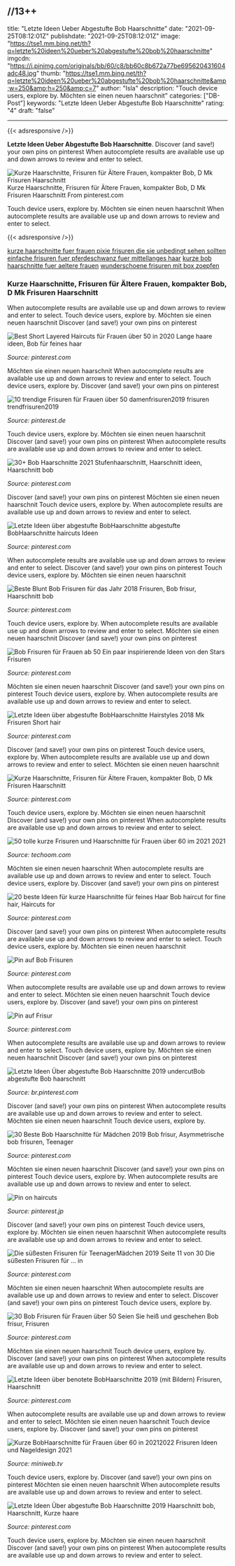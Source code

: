 //13++
---
title: "Letzte Ideen Ueber Abgestufte Bob Haarschnitte"
date: "2021-09-25T08:12:01Z"
publishdate: "2021-09-25T08:12:01Z"
image: "https://tse1.mm.bing.net/th?q=letzte%20ideen%20ueber%20abgestufte%20bob%20haarschnitte"
imgcdn: "https://i.pinimg.com/originals/bb/60/c8/bb60c8b672a77be695620431604adc48.jpg"
thumb: "https://tse1.mm.bing.net/th?q=letzte%20ideen%20ueber%20abgestufte%20bob%20haarschnitte&amp;w=250&amp;h=250&amp;c=7"
author: "Isla"
description: "Touch device users, explore by. Möchten sie einen neuen haarschnit"
categories: ["DB-Post"]
keywords: "Letzte Ideen Ueber Abgestufte Bob Haarschnitte"
rating: "4"
draft: "false"

---


{{< adsresponsive />}}

**Letzte Ideen Ueber Abgestufte Bob Haarschnitte**. Discover (and save!) your own pins on pinterest When autocomplete results are available use up and down arrows to review and enter to select.


![Kurze Haarschnitte, Frisuren für Ältere Frauen, kompakter Bob, D Mk Frisuren Haarschnitt](https://tse1.mm.bing.net/th?q=letzte%20ideen%20ueber%20abgestufte%20bob%20haarschnitte "Kurze Haarschnitte, Frisuren für Ältere Frauen, kompakter Bob, D Mk Frisuren Haarschnitt")
Kurze Haarschnitte, Frisuren für Ältere Frauen, kompakter Bob, D Mk Frisuren Haarschnitt From pinterest.com

Touch device users, explore by. Möchten sie einen neuen haarschnit When autocomplete results are available use up and down arrows to review and enter to select.

{{< adsresponsive />}}

[kurze haarschnitte fuer frauen pixie frisuren die sie unbedingt sehen sollten](/kurze-haarschnitte-fuer-frauen-pixie-frisuren-die-sie-unbedingt-sehen-sollten/) [einfache frisuren fuer pferdeschwanz fuer mittellanges haar](/einfache-frisuren-fuer-pferdeschwanz-fuer-mittellanges-haar/) [kurze bob haarschnitte fuer aeltere frauen](/kurze-bob-haarschnitte-fuer-aeltere-frauen/) [wunderschoene frisuren mit box zoepfen](/wunderschoene-frisuren-mit-box-zoepfen/) 

### Kurze Haarschnitte, Frisuren für Ältere Frauen, kompakter Bob, D Mk Frisuren Haarschnitt
When autocomplete results are available use up and down arrows to review and enter to select. Touch device users, explore by. Möchten sie einen neuen haarschnit Discover (and save!) your own pins on pinterest


![Best Short Layered Haircuts für Frauen über 50 in 2020 Lange haare ideen, Bob für feines haar](https://i.pinimg.com/originals/07/07/eb/0707eb18be5b2c5290527f6f731decaf.jpg "Best Short Layered Haircuts für Frauen über 50 in 2020 Lange haare ideen, Bob für feines haar")

*Source: pinterest.com*

Möchten sie einen neuen haarschnit When autocomplete results are available use up and down arrows to review and enter to select. Touch device users, explore by. Discover (and save!) your own pins on pinterest


![10 trendige Frisuren für Frauen über 50 damenfrisuren2019 frisuren trendfrisuren2019 ](https://i.pinimg.com/originals/b9/28/82/b9288231c1f1ebd48ce8f73ebf24aa82.jpg "10 trendige Frisuren für Frauen über 50 damenfrisuren2019 frisuren trendfrisuren2019 ")

*Source: pinterest.de*

Touch device users, explore by. Möchten sie einen neuen haarschnit Discover (and save!) your own pins on pinterest When autocomplete results are available use up and down arrows to review and enter to select.


![30+ Bob Haarschnitte 2021 Stufenhaarschnitt, Haarschnitt ideen, Haarschnitt bob](https://i.pinimg.com/originals/22/ca/1b/22ca1bff33901584913e5b6d2c367191.jpg "30+ Bob Haarschnitte 2021 Stufenhaarschnitt, Haarschnitt ideen, Haarschnitt bob")

*Source: pinterest.com*

Discover (and save!) your own pins on pinterest Möchten sie einen neuen haarschnit Touch device users, explore by. When autocomplete results are available use up and down arrows to review and enter to select.


![Letzte Ideen über abgestufte BobHaarschnitte abgestufte BobHaarschnitte haircuts Ideen ](https://i.pinimg.com/originals/3c/81/e8/3c81e8698c4b48801ad4c76ce2a8f5c8.jpg "Letzte Ideen über abgestufte BobHaarschnitte abgestufte BobHaarschnitte haircuts Ideen ")

*Source: pinterest.com*

When autocomplete results are available use up and down arrows to review and enter to select. Discover (and save!) your own pins on pinterest Touch device users, explore by. Möchten sie einen neuen haarschnit


![Beste Blunt Bob Frisuren für das Jahr 2018 Frisuren, Bob frisur, Haarschnitt bob](https://i.pinimg.com/originals/20/b1/17/20b117c81b4d7fbaf78f1af973f84f63.jpg "Beste Blunt Bob Frisuren für das Jahr 2018 Frisuren, Bob frisur, Haarschnitt bob")

*Source: pinterest.com*

Touch device users, explore by. When autocomplete results are available use up and down arrows to review and enter to select. Möchten sie einen neuen haarschnit Discover (and save!) your own pins on pinterest


![Bob Frisuren für Frauen ab 50 Ein paar inspirierende Ideen von den Stars Frisuren](https://i.pinimg.com/originals/d5/f8/bc/d5f8bc173fbd21a5ae717ee50005ada8.png "Bob Frisuren für Frauen ab 50 Ein paar inspirierende Ideen von den Stars Frisuren")

*Source: pinterest.com*

Möchten sie einen neuen haarschnit Discover (and save!) your own pins on pinterest Touch device users, explore by. When autocomplete results are available use up and down arrows to review and enter to select.


![Letzte Ideen über abgestufte BobHaarschnitte Hairstyles 2018 Mk Frisuren Short hair](https://i.pinimg.com/originals/43/fe/81/43fe8142db9d052d9bbdb3286adb3dd4.jpg "Letzte Ideen über abgestufte BobHaarschnitte Hairstyles 2018 Mk Frisuren Short hair")

*Source: pinterest.com*

Discover (and save!) your own pins on pinterest Touch device users, explore by. When autocomplete results are available use up and down arrows to review and enter to select. Möchten sie einen neuen haarschnit


![Kurze Haarschnitte, Frisuren für Ältere Frauen, kompakter Bob, D Mk Frisuren Haarschnitt](https://i.pinimg.com/originals/00/c2/c0/00c2c0a00294963053d75ff41746683e.jpg "Kurze Haarschnitte, Frisuren für Ältere Frauen, kompakter Bob, D Mk Frisuren Haarschnitt")

*Source: pinterest.com*

Touch device users, explore by. Möchten sie einen neuen haarschnit Discover (and save!) your own pins on pinterest When autocomplete results are available use up and down arrows to review and enter to select.


![50 tolle kurze Frisuren und Haarschnitte für Frauen über 60 im 2021 2021](https://i2.wp.com/techoom.com/wp-content/uploads/2020/12/50-tolle-kurze-frisuren-und-haarschnitte-fur-frauen-uber-60-3-05-11-2020.jpg "50 tolle kurze Frisuren und Haarschnitte für Frauen über 60 im 2021 2021")

*Source: techoom.com*

Möchten sie einen neuen haarschnit When autocomplete results are available use up and down arrows to review and enter to select. Touch device users, explore by. Discover (and save!) your own pins on pinterest


![20 beste Ideen für kurze Haarschnitte für feines Haar Bob haircut for fine hair, Haircuts for](https://i.pinimg.com/originals/d3/49/a4/d349a42ed6c21224cf019acac9fdaeee.jpg "20 beste Ideen für kurze Haarschnitte für feines Haar Bob haircut for fine hair, Haircuts for")

*Source: pinterest.com*

Discover (and save!) your own pins on pinterest When autocomplete results are available use up and down arrows to review and enter to select. Touch device users, explore by. Möchten sie einen neuen haarschnit


![Pin auf Bob Frisuren](https://i.pinimg.com/originals/a6/0d/90/a60d90d0d17ce2fdd3f427f61c003292.jpg "Pin auf Bob Frisuren")

*Source: pinterest.com*

When autocomplete results are available use up and down arrows to review and enter to select. Möchten sie einen neuen haarschnit Touch device users, explore by. Discover (and save!) your own pins on pinterest


![Pin auf Frisur](https://i.pinimg.com/originals/bb/60/c8/bb60c8b672a77be695620431604adc48.jpg "Pin auf Frisur")

*Source: pinterest.com*

When autocomplete results are available use up and down arrows to review and enter to select. Touch device users, explore by. Möchten sie einen neuen haarschnit Discover (and save!) your own pins on pinterest


![Letzte Ideen Über abgestufte Bob Haarschnitte 2019 undercutBob abgestufte Bob haarschnitt](https://i.pinimg.com/originals/97/91/74/9791748c6f7079d74c31c5f6ea5a479d.jpg "Letzte Ideen Über abgestufte Bob Haarschnitte 2019 undercutBob abgestufte Bob haarschnitt")

*Source: br.pinterest.com*

Discover (and save!) your own pins on pinterest When autocomplete results are available use up and down arrows to review and enter to select. Möchten sie einen neuen haarschnit Touch device users, explore by.


![30 Beste Bob Haarschnitte für Mädchen 2019 Bob frisur, Asymmetrische bob frisuren, Teenager](https://i.pinimg.com/originals/18/02/f0/1802f09a03b54199f59a0b37ee08f101.jpg "30 Beste Bob Haarschnitte für Mädchen 2019 Bob frisur, Asymmetrische bob frisuren, Teenager")

*Source: pinterest.com*

Möchten sie einen neuen haarschnit Discover (and save!) your own pins on pinterest Touch device users, explore by. When autocomplete results are available use up and down arrows to review and enter to select.


![Pin on haircuts](https://i.pinimg.com/originals/42/d6/ee/42d6ee8dba70e1c4f163841065905e4e.jpg "Pin on haircuts")

*Source: pinterest.jp*

Discover (and save!) your own pins on pinterest Touch device users, explore by. Möchten sie einen neuen haarschnit When autocomplete results are available use up and down arrows to review and enter to select.


![Die süßesten Frisuren für TeenagerMädchen 2019 Seite 11 von 30 Die süßesten Frisuren für … in](https://i.pinimg.com/originals/f2/b3/5a/f2b35a09b2e98061f3c6680c80781773.jpg "Die süßesten Frisuren für TeenagerMädchen 2019 Seite 11 von 30 Die süßesten Frisuren für … in")

*Source: pinterest.com*

Möchten sie einen neuen haarschnit When autocomplete results are available use up and down arrows to review and enter to select. Discover (and save!) your own pins on pinterest Touch device users, explore by.


![30 Bob Frisuren für Frauen über 50 Seien Sie heiß und geschehen Bob frisur, Frisuren](https://i.pinimg.com/736x/f1/c8/64/f1c8644f998ecb50005c7fdaed6bc0bb.jpg "30 Bob Frisuren für Frauen über 50 Seien Sie heiß und geschehen Bob frisur, Frisuren")

*Source: pinterest.com*

Möchten sie einen neuen haarschnit Touch device users, explore by. Discover (and save!) your own pins on pinterest When autocomplete results are available use up and down arrows to review and enter to select.


![Letzte Ideen über benotete BobHaarschnitte 2019 (mit Bildern) Frisuren, Haarschnitt](https://i.pinimg.com/originals/73/74/7c/73747c7c2b1747bade8e0d0fb0e6212a.jpg "Letzte Ideen über benotete BobHaarschnitte 2019 (mit Bildern) Frisuren, Haarschnitt")

*Source: pinterest.com*

When autocomplete results are available use up and down arrows to review and enter to select. Möchten sie einen neuen haarschnit Touch device users, explore by. Discover (and save!) your own pins on pinterest


![Kurze BobHaarschnitte für Frauen über 60 in 20212022 Frisuren Ideen und Nageldesign 2021](https://i2.wp.com/www.haircolorsite.com/wp-content/uploads/2021/07/Short-bob-haircuts-for-women-over-60-2021-2022-1-561x707.png "Kurze BobHaarschnitte für Frauen über 60 in 20212022 Frisuren Ideen und Nageldesign 2021")

*Source: miniweb.tv*

Touch device users, explore by. Discover (and save!) your own pins on pinterest Möchten sie einen neuen haarschnit When autocomplete results are available use up and down arrows to review and enter to select.


![Letzte Ideen Über abgestufte Bob Haarschnitte 2019 Haarschnitt bob, Haarschnitt, Kurze haare](https://i.pinimg.com/736x/ea/7d/a0/ea7da0e06dfb567a999762a21aaf4944.jpg "Letzte Ideen Über abgestufte Bob Haarschnitte 2019 Haarschnitt bob, Haarschnitt, Kurze haare")

*Source: pinterest.com*

Touch device users, explore by. Möchten sie einen neuen haarschnit Discover (and save!) your own pins on pinterest When autocomplete results are available use up and down arrows to review and enter to select.


